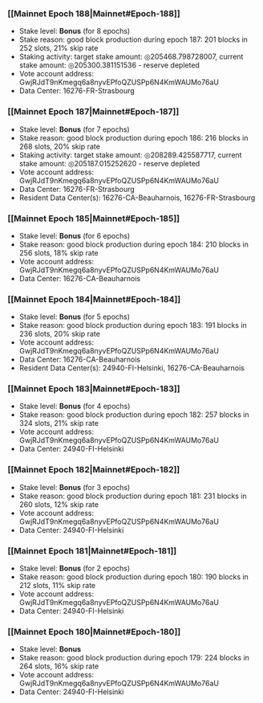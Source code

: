 ### [[Mainnet Epoch 188|Mainnet#Epoch-188]]
* Stake level: **Bonus** (for 8 epochs)
* Stake reason: good block production during epoch 187: 201 blocks in 252 slots, 21% skip rate
* Staking activity: target stake amount: ◎205468.798728007, current stake amount: ◎205300.381151536 - reserve depleted
* Vote account address: GwjRJdT9nKmegq6a8nyvEPfoQZUSPp6N4KmWAUMo76aU
* Data Center: 16276-FR-Strasbourg
### [[Mainnet Epoch 187|Mainnet#Epoch-187]]
* Stake level: **Bonus** (for 7 epochs)
* Stake reason: good block production during epoch 186: 216 blocks in 268 slots, 20% skip rate
* Staking activity: target stake amount: ◎208289.425587717, current stake amount: ◎205187.015252620 - reserve depleted
* Vote account address: GwjRJdT9nKmegq6a8nyvEPfoQZUSPp6N4KmWAUMo76aU
* Data Center: 16276-FR-Strasbourg
* Resident Data Center(s): 16276-CA-Beauharnois, 16276-FR-Strasbourg
### [[Mainnet Epoch 185|Mainnet#Epoch-185]]
* Stake level: **Bonus** (for 6 epochs)
* Stake reason: good block production during epoch 184: 210 blocks in 256 slots, 18% skip rate
* Vote account address: GwjRJdT9nKmegq6a8nyvEPfoQZUSPp6N4KmWAUMo76aU
* Data Center: 16276-CA-Beauharnois
### [[Mainnet Epoch 184|Mainnet#Epoch-184]]
* Stake level: **Bonus** (for 5 epochs)
* Stake reason: good block production during epoch 183: 191 blocks in 236 slots, 20% skip rate
* Vote account address: GwjRJdT9nKmegq6a8nyvEPfoQZUSPp6N4KmWAUMo76aU
* Data Center: 16276-CA-Beauharnois
* Resident Data Center(s): 24940-FI-Helsinki, 16276-CA-Beauharnois
### [[Mainnet Epoch 183|Mainnet#Epoch-183]]
* Stake level: **Bonus** (for 4 epochs)
* Stake reason: good block production during epoch 182: 257 blocks in 324 slots, 21% skip rate
* Vote account address: GwjRJdT9nKmegq6a8nyvEPfoQZUSPp6N4KmWAUMo76aU
* Data Center: 24940-FI-Helsinki
### [[Mainnet Epoch 182|Mainnet#Epoch-182]]
* Stake level: **Bonus** (for 3 epochs)
* Stake reason: good block production during epoch 181: 231 blocks in 260 slots, 12% skip rate
* Vote account address: GwjRJdT9nKmegq6a8nyvEPfoQZUSPp6N4KmWAUMo76aU
* Data Center: 24940-FI-Helsinki
### [[Mainnet Epoch 181|Mainnet#Epoch-181]]
* Stake level: **Bonus** (for 2 epochs)
* Stake reason: good block production during epoch 180: 190 blocks in 212 slots, 11% skip rate
* Vote account address: GwjRJdT9nKmegq6a8nyvEPfoQZUSPp6N4KmWAUMo76aU
* Data Center: 24940-FI-Helsinki
### [[Mainnet Epoch 180|Mainnet#Epoch-180]]
* Stake level: **Bonus**
* Stake reason: good block production during epoch 179: 224 blocks in 264 slots, 16% skip rate
* Vote account address: GwjRJdT9nKmegq6a8nyvEPfoQZUSPp6N4KmWAUMo76aU
* Data Center: 24940-FI-Helsinki
